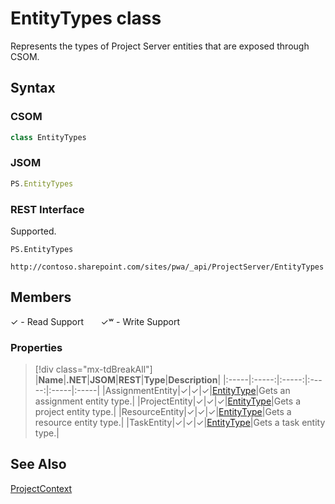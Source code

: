 [comment]: # (Name:EntityTypes)
[comment]: # (Name:Microsoft.ProjectServer.EntityTypes)
[comment]: # (Type:class)
[comment]: # (Status:Verified)

# <a name="name"></a>EntityTypes class

<a name="description"></a>Represents the types of Project Server entities that are exposed through CSOM.

## <a name="syntax"></a>Syntax

### CSOM

```cs
class EntityTypes 
```
### JSOM

```javascript
PS.EntityTypes
```
### REST Interface

Supported.

```
PS.EntityTypes

http://contoso.sharepoint.com/sites/pwa/_api/ProjectServer/EntityTypes
```

## <a name="members"></a>Members


&#x2713; - Read Support &nbsp;&nbsp;&nbsp;&nbsp;&nbsp;&nbsp;&#x2713;&#x02B7; - Write Support

### <a name="properties"></a>Properties
> [!div class="mx-tdBreakAll"]
|**Name**|**.NET**|**JSOM**|**REST**|**Type**|**Description**|
|:-----|:-----:|:-----:|:-----:|:-----|:-----|
|<a name="AssignmentEntity"></a>AssignmentEntity|&#x2713;|&#x2713;|&#x2713;|[EntityType](EntityType.md)|Gets an assignment entity type.|
|<a name="ProjectEntity"></a>ProjectEntity|&#x2713;|&#x2713;|&#x2713;|[EntityType](EntityType.md)|Gets a project entity type.|
|<a name="ResourceEntity"></a>ResourceEntity|&#x2713;|&#x2713;|&#x2713;|[EntityType](EntityType.md)|Gets a resource entity type.|
|<a name="TaskEntity"></a>TaskEntity|&#x2713;|&#x2713;|&#x2713;|[EntityType](EntityType.md)|Gets a task entity type.|

## <a name="seeAlso"></a>See Also

[ProjectContext](ProjectContext.md)<br/>

